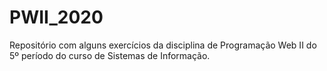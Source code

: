 # PWII_2020

Repositório com alguns exercícios da disciplina de Programação Web II do 5º período do curso de Sistemas de Informação.
